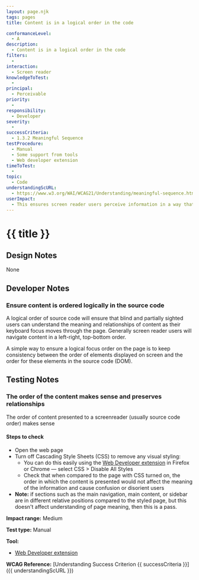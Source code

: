 ```yaml
---
layout: page.njk
tags: pages
title: Content is in a logical order in the code

conformanceLevel:
  - A
description:
  - Content is in a logical order in the code
filters:
  -
interaction:
  - Screen reader
knowledgeToTest:
  -
principal:
  - Perceivable
priority:
  -
responsibility:
  - Developer
severity:
  -
successCriteria:
  - 1.3.2 Meaningful Sequence
testProcedure:
  - Manual
  - Some support from tools
  - Web developer extension
timeToTest:
  -
topic:
  - Code
understandingScURL:
  - https://www.w3.org/WAI/WCAG21/Understanding/meaningful-sequence.html
userImpact:
  - This ensures screen reader users perceive information in a way that is logical and which is consistent with the page as experienced visually
---
```


# {{ title }}

## Design Notes

None

## Developer Notes

### Ensure content is ordered logically in the source code

A logical order of source code will ensure that blind and partially sighted users can understand the meaning and relationships of content as their keyboard focus moves through the page. Generally screen reader users will navigate content in a left-right, top-bottom order.

A simple way to ensure a logical focus order on the page is to keep consistency between the order of elements displayed on screen and the order for these elements in the source code (DOM).

## Testing Notes

### The order of the content makes sense and preserves relationships

The order of content presented to a screenreader (usually source code order) makes sense

#### Steps to check

- Open the web page
- Turn off Cascading Style Sheets (CSS) to remove any visual styling:
    - You can do this easily using the [Web Developer extension](https://chrome.google.com/webstore/detail/web-developer/bfbameneiokkgbdmiekhjnmfkcnldhhm?hl=en) in Firefox or Chrome — select CSS > Disable All Styles
    - Check that when compared to the page with CSS turned on, the order in which the content is presented would not affect the meaning of the information and cause confusion or disorient users
- **Note:** if sections such as the main navigation, main content, or sidebar are in different relative positions compared to the styled page, but this doesn't affect understanding of page meaning, then this is a pass.

**Impact range:** Medium

**Test type:** Manual

**Tool:**

- [Web Developer extension](https://chrome.google.com/webstore/detail/web-developer/bfbameneiokkgbdmiekhjnmfkcnldhhm?hl=en)

**WCAG Reference:** [Understanding Success Criterion {{ successCriteria }}]({{ understandingScURL }})
